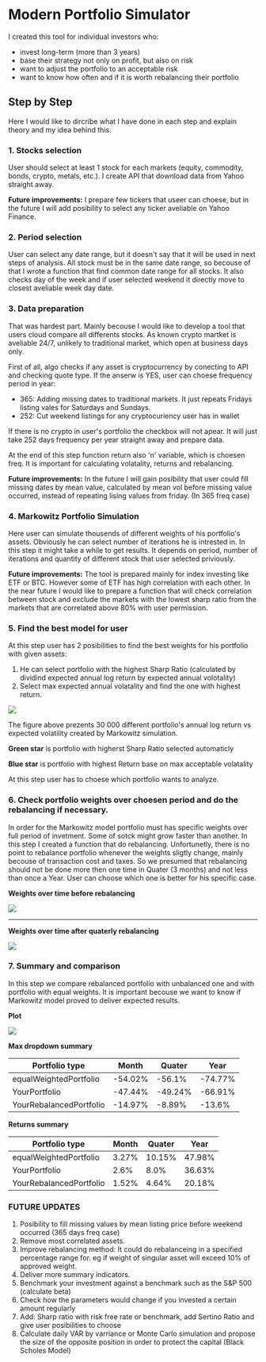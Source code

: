# Modern Portfolio Simulator

I created this tool for individual investors who:
- invest long-term (more than 3 years)
- base their strategy not only on profit, but also on risk
- want to adjust the portfolio to an acceptable risk
- want to know how often and if it is worth rebalancing their portfolio

## Step by Step
Here I would like to dircribe what I have done in each step and explain theory and my idea behind this.

### 1. Stocks selection
 
User should select at least 1 stock for each markets (equity, commodity, bonds, crypto, metals, etc.). I create API that download data from Yahoo straight away.

**Future improvements:** I prepare few tickers that useer can choese, but in the future I will add posibility to select any ticker aveliable on Yahoo Finance. 
 
### 2. Period selection

User can select any date range, but it doesn't say that it will be used in next steps of analysis. All stock must be in the same date range, so becouse of that I wrote a function that find common date range for all stocks. It also checks day of the week and if user selected weekend it directly move to closest aveliable week day date.

### 3. Data preparation

That was hardest part. Mainly becouse I would like to develop a tool that users cloud compare all differents stocks. As known crypto martket is aveliable 24/7, unlikely to traditional market, which open at business days only. 

First of all, algo checks if any asset is cryptocurrency by conecting to API and checking quote type. If the anserw is YES, user can choese frequency period in year:

- 365: Adding missing dates to traditional markets. It just repeats Fridays listing vales for Saturdays and Sundays.
- 252: Cut weekend listings for any cryptocuriency user has in wallet

If there is no crypto in user's portfolio the checkbox will not apear. It will just take 252 days frequency per year straight away and prepare data.

At the end of this step function return also 'n' variable, which is choesen freq. It is important for calculating volatality, returns and rebalancing.

**Future improvements:** In the future I will gain posibility that user could fill missing dates by mean value, calculated by mean vol before missing value occurred, instead of repeating lising values from friday. (In 365 freq case)

### 4. Markowitz Portfolio Simulation

Here user can simulate thousends of different weights of his portfolio's assets. Obviously he can select number of iterations he is intrested in. In this step it might take a while to get results. It depends on period, number of iterations and quantity of different stock that user selected priviously. 

**Future improvements:** The tool is prepared mainly for index investing like ETF or BTC. However some of ETF has high correlation with each other. In the near future I would like to prepare a function that will check correlation between stock and exclude the markets with the lowest sharp ratio from the markets that are correlated above 80% with user permission.

### 5. Find the best model for user

At this step user has 2 posibilities to find the best weights for his portfolio with given assets:

1. He can select portfolio with the highest Sharp Ratio (calculated by dividind expected annual log return by expected annual volotality)
2. Select max expected annual volatality and find the one with highest return. 

![](https://github.com/maciej-mlynski/ModerPortfolioSimulator/blob/main/Img/MarkowitzModelSimulation.png?raw=true)

The figure above prezents 30 000 different portfolio's annual log return vs expected volatility created by Markowitz simulation. 

**Green star** is portfolio with higherst Sharp Ratio selected automaticly

**Blue star** is portfolio with highest Return base on max acceptable volatality

At this step user has to choese which portfolio wants to analyze. 

### 6. Check portfolio weights over choesen period and do the rebalancing if necessary.

In order for the Markowitz model portfolio must has specific weights over full period of invetment. Some of sotck might grow faster than another. In this step I created a function that do rebalancing. Unfortunetly, there is no point to rebalance portfolio whenever the weights sligtly change, mainly becouse of transaction cost and taxes. So we presumed that rebalancing should not be done more then one time in Quater (3 months) and not less than once a Year. User can choose which one is better for his specific case. 

**Weights over time before rebalancing**

![](https://github.com/maciej-mlynski/ModerPortfolioSimulator/blob/main/Img/WeightsUnbalanced.png?raw=true)

--------------------------------------------------------------------------------------------------------------

**Weights over time after quaterly rebalancing**

![](https://github.com/maciej-mlynski/ModerPortfolioSimulator/blob/main/Img/WeightsAfterRebalanceing.png?raw=true)


### 7. Summary and comparison

In this step we compare rebalanced portfolio with unbalanced one and with portfolio with equal weights. It is important becouse we want to know if Markowitz model proved to deliver expected results. 

**Plot**

![](https://github.com/maciej-mlynski/ModerPortfolioSimulator/blob/main/Img/walletsComparsion.png?raw=true)

**Max dropdown summary**

| Portfolio type          | Month	  | Quater	 | Year    |
| ------------------------|---------|---------|---------|
| equalWeightedPortfolio  |	-54.02%	| -56.1%	 | -74.77% |
| YourPortfolio	          | -47.44%	| -49.24%	| -66.91% |
| YourRebalancedPortfolio	| -14.97%	| -8.89%	 | -13.6%  |


**Returns summary**

| Portfolio type          | Month	  | Quater	 | Year    |
| ------------------------|---------|---------|---------|
| equalWeightedPortfolio  |	3.27%	  | 10.15%	 | 47.98%  |
| YourPortfolio	          | 2.6%	   | 8.0%	  	| 36.63%  |
| YourRebalancedPortfolio	| 1.52%   | 4.64% 	 | 20.18%  |



### FUTURE UPDATES


1. Posibility to fill missing values by mean listing price before weekend occurred (365 days freq case) 
2. Remove most correlated assets.
3. Improve rebalancing method: It could do rebalanceing in a specified percentage range for. eg if weight of singular asset will exceed 10% of approved weight.
4. Deliver more summary indicators.
5. Benchmark your investment against a benchmark such as the S&P 500 (calculate beta)
6. Check how the parameters would change if you invested a certain amount regularly
7. Add: Sharp ratio with risk free rate or benchmark, add Sertino Ratio and give user posibilities to choose
8. Calculate daily VAR by varriance or Monte Carlo simulation and propose the size of the opposite position in order to protect the capital (Black Scholes Model)






